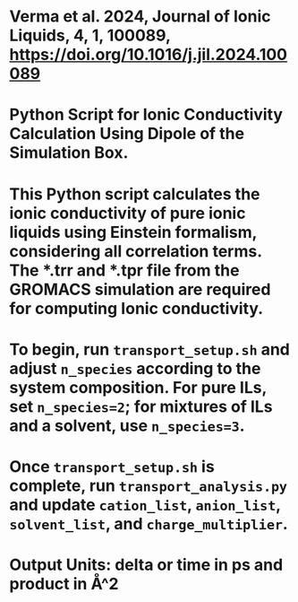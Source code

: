 # Verma et al. 2024, Journal of Ionic Liquids, 4, 1, 100089, https://doi.org/10.1016/j.jil.2024.100089

# Python Script for Ionic Conductivity Calculation Using Dipole of the Simulation Box.

# This Python script calculates the ionic conductivity of pure ionic liquids using Einstein formalism, considering all correlation terms. The *.trr and *.tpr file from the GROMACS simulation are required for computing Ionic conductivity.

# To begin, run `transport_setup.sh` and adjust `n_species` according to the system composition. For pure ILs, set `n_species=2`; for mixtures of ILs and a solvent, use `n_species=3`.

# Once `transport_setup.sh` is complete, run `transport_analysis.py` and update `cation_list`, `anion_list`, `solvent_list`, and `charge_multiplier`.

# Output Units: delta or time in ps and product in Å^2

